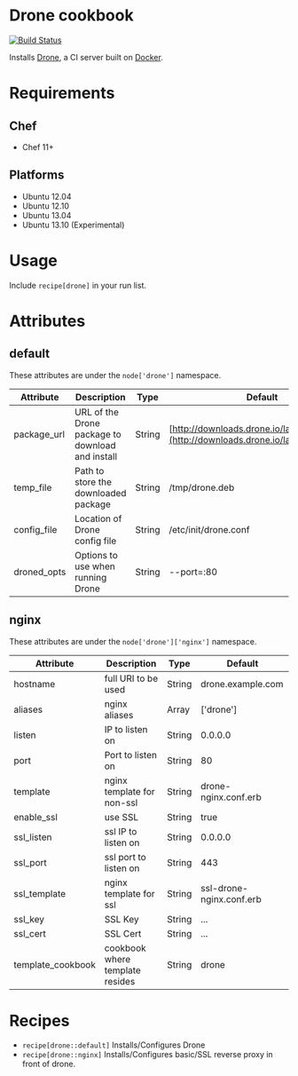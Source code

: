 # Drone cookbook
[![Build Status](https://travis-ci.org/justincampbell/chef-drone.png?branch=master)](https://travis-ci.org/justincampbell/chef-drone)

Installs [Drone](https://github.com/drone/drone), a CI server built on [Docker](https://www.docker.io).

# Requirements

## Chef

* Chef 11+

## Platforms

* Ubuntu 12.04
* Ubuntu 12.10
* Ubuntu 13.04
* Ubuntu 13.10 (Experimental)

# Usage

Include `recipe[drone]` in your run list.

# Attributes

## default

These attributes are under the `node['drone']` namespace.

Attribute | Description | Type | Default
----------|-------------|------|--------
package_url | URL of the Drone package to download and install | String | [http://downloads.drone.io/latest/drone.deb](http://downloads.drone.io/latest/drone.deb)
temp_file | Path to store the downloaded package | String | /tmp/drone.deb
config_file | Location of Drone config file | String | /etc/init/drone.conf
droned_opts | Options to use when running Drone | String | --port=:80

## nginx

These attributes are under the `node['drone']['nginx']` namespace.

Attribute | Description | Type | Default
----------|-------------|------|--------
hostname | full URI to be used | String | drone.example.com
aliases | nginx aliases | Array | ['drone']
listen | IP to listen on | String | 0.0.0.0
port | Port to listen on | String | 80
template | nginx template for non-ssl | String | drone-nginx.conf.erb
enable_ssl | use SSL | String | true
ssl_listen | ssl IP to listen on | String | 0.0.0.0
ssl_port | ssl port to listen on | String | 443
ssl_template | nginx template for ssl | String | ssl-drone-nginx.conf.erb
ssl_key | SSL Key | String | ...
ssl_cert | SSL Cert | String | ...
template_cookbook | cookbook where template resides | String | drone

# Recipes

* `recipe[drone::default]` Installs/Configures Drone
* `recipe[drone::nginx]` Installs/Configures basic/SSL reverse proxy in front of drone.
